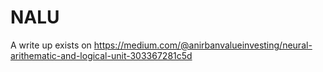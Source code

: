 # NALU
A write up exists on https://medium.com/@anirbanvalueinvesting/neural-arithematic-and-logical-unit-303367281c5d
